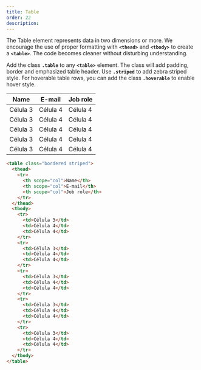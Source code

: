 ```yaml
---
title: Table
order: 22
description: 
---
```


The Table element represents data in two dimensions or more. We encourage the use of proper formatting with **``<thead>``** and **``<tbody>``** to create a **``<table>``**. The code becomes cleaner without disturbing understanding.

Add the class **``.table``** to any **``<table>``** element. The class will add padding, border and emphasized table header. Use **``.striped``** to add zebra striped style. For hoverable table rows, you can add the class **``.hoverable``** to enable hover style.

<div class="box-container">

<table class="bordered striped"><thead><tr><th scope="col">Name</th><th scope="col">E-mail</th><th scope="col">Job role</th></tr></thead><tbody><tr><td>Célula 3</td><td>Célula 4</td><td>Célula 4</td></tr><tr><td>Célula 3</td><td>Célula 4</td><td>Célula 4</td></tr><tr><td>Célula 3</td><td>Célula 4</td><td>Célula 4</td></tr><tr><td>Célula 3</td><td>Célula 4</td><td>Célula 4</td></tr><tr><td>Célula 3</td><td>Célula 4</td><td>Célula 4</td></tr></tbody></table>

</div>

```html
<table class="bordered striped">
  <thead>
    <tr>
      <th scope="col">Name</th>
      <th scope="col">E-mail</th>
      <th scope="col">Job role</th>
    </tr>
  </thead>
  <tbody>
    <tr>
      <td>Célula 3</td>
      <td>Célula 4</td>
      <td>Célula 4</td>
    </tr>
    <tr>
      <td>Célula 3</td>
      <td>Célula 4</td>
      <td>Célula 4</td>
    </tr>
    <tr>
      <td>Célula 3</td>
      <td>Célula 4</td>
      <td>Célula 4</td>
    </tr>
    <tr>
      <td>Célula 3</td>
      <td>Célula 4</td>
      <td>Célula 4</td>
    </tr>
    <tr>
      <td>Célula 3</td>
      <td>Célula 4</td>
      <td>Célula 4</td>
    </tr>
  </tbody>
</table>
```
